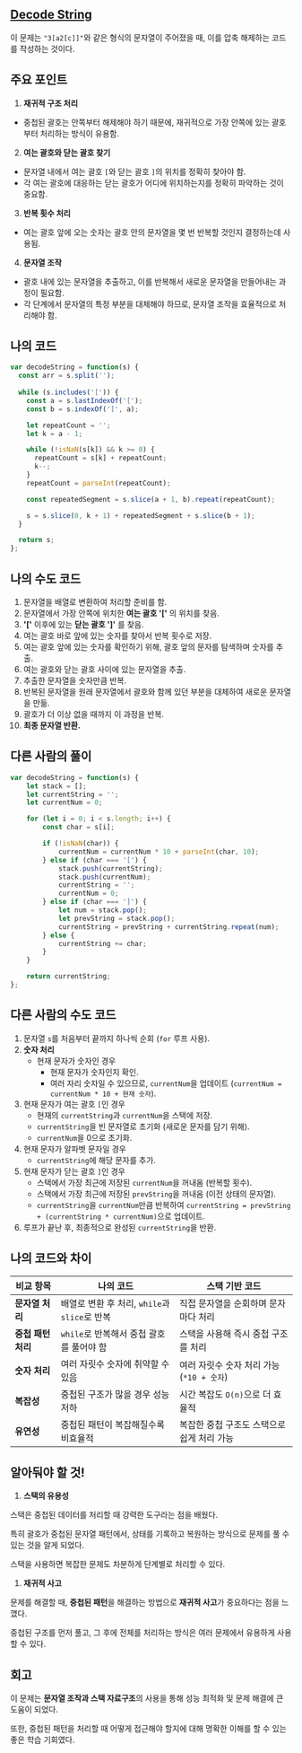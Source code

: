 ## [Decode String](https://leetcode.com/problems/decode-string/)

이 문제는 `"3[a2[c]]"`와 같은 형식의 문자열이 주어졌을 때, 이를 압축 해제하는 코드를 작성하는 것이다.

## 주요 포인트

1. **재귀적 구조 처리**

- 중첩된 괄호는 안쪽부터 해제해야 하기 때문에, 재귀적으로 가장 안쪽에 있는 괄호부터 처리하는 방식이 유용함.

2. **여는 괄호와 닫는 괄호 찾기**

- 문자열 내에서 여는 괄호 `[`와 닫는 괄호 `]`의 위치를 정확히 찾아야 함.
- 각 여는 괄호에 대응하는 닫는 괄호가 어디에 위치하는지를 정확히 파악하는 것이 중요함.

3. **반복 횟수 처리**

- 여는 괄호 앞에 오는 숫자는 괄호 안의 문자열을 몇 번 반복할 것인지 결정하는데 사용됨.

4. **문자열 조작**

- 괄호 내에 있는 문자열을 추출하고, 이를 반복해서 새로운 문자열을 만들어내는 과정이 필요함.
- 각 단계에서 문자열의 특정 부분을 대체해야 하므로, 문자열 조작을 효율적으로 처리해야 함.

## 나의 코드

```jsx
var decodeString = function(s) {
  const arr = s.split('');
  
  while (s.includes('[')) {
    const a = s.lastIndexOf('[');
    const b = s.indexOf(']', a); 

    let repeatCount = '';
    let k = a - 1;

    while (!isNaN(s[k]) && k >= 0) {
      repeatCount = s[k] + repeatCount;
      k--;
    }
    repeatCount = parseInt(repeatCount);

    const repeatedSegment = s.slice(a + 1, b).repeat(repeatCount);

    s = s.slice(0, k + 1) + repeatedSegment + s.slice(b + 1);
  }

  return s;
};
```

## 나의 수도 코드

1. 문자열을 배열로 변환하여 처리할 준비를 함.
2. 문자열에서 가장 안쪽에 위치한 **여는 괄호 '['** 의 위치를 찾음.
3. **'['** 이후에 있는 **닫는 괄호 ']'** 를 찾음.
4. 여는 괄호 바로 앞에 있는 숫자를 찾아서 반복 횟수로 저장.
5. 여는 괄호 앞에 있는 숫자를 확인하기 위해, 괄호 앞의 문자를 탐색하며 숫자를 추출.
6. 여는 괄호와 닫는 괄호 사이에 있는 문자열을 추출.
7. 추출한 문자열을 숫자만큼 반복.
8. 반복된 문자열을 원래 문자열에서 괄호와 함께 있던 부분을 대체하여 새로운 문자열을 만듦.
9. 괄호가 더 이상 없을 때까지 이 과정을 반복.
10. **최종 문자열 반환.**

## 다른 사람의 풀이

```jsx
var decodeString = function(s) {
    let stack = [];
    let currentString = '';
    let currentNum = 0;

    for (let i = 0; i < s.length; i++) {
        const char = s[i];

        if (!isNaN(char)) {
            currentNum = currentNum * 10 + parseInt(char, 10);
        } else if (char === '[') {
            stack.push(currentString);
            stack.push(currentNum);
            currentString = '';
            currentNum = 0;
        } else if (char === ']') {
            let num = stack.pop();
            let prevString = stack.pop();
            currentString = prevString + currentString.repeat(num);
        } else {
            currentString += char;
        }
    }

    return currentString;
};
```

## 다른 사람의 수도 코드

1. 문자열 `s`를 처음부터 끝까지 하나씩 순회 (`for` 루프 사용).
2. **숫자 처리**
    - 현재 문자가 숫자인 경우
        - 현재 문자가 숫자인지 확인.
        - 여러 자리 숫자일 수 있으므로, `currentNum`을 업데이트 (`currentNum = currentNum * 10 + 현재 숫자`).
3. 현재 문자가 여는 괄호 `[`인 경우
    - 현재의 `currentString`과 `currentNum`을 스택에 저장.
    - `currentString`을 빈 문자열로 초기화 (새로운 문자를 담기 위해).
    - `currentNum`을 0으로 초기화.
4. 현재 문자가 알파벳 문자일 경우
    - `currentString`에 해당 문자를 추가.
5. 현재 문자가 닫는 괄호 `]`인 경우
    - 스택에서 가장 최근에 저장된 `currentNum`을 꺼내옴 (반복할 횟수).
    - 스택에서 가장 최근에 저장된 `prevString`을 꺼내옴 (이전 상태의 문자열).
    - `currentString`을 `currentNum`만큼 반복하여 `currentString = prevString + (currentString * currentNum)`으로 업데이트.
6. 루프가 끝난 후, 최종적으로 완성된 `currentString`을 반환.

## 나의 코드와 차이

| 비교 항목 | 나의 코드 | 스택 기반 코드 |
| --- | --- | --- |
| **문자열 처리** | 배열로 변환 후 처리, `while`과 `slice`로 반복 | 직접 문자열을 순회하며 문자마다 처리 |
| **중첩 패턴 처리** | `while`로 반복해서 중첩 괄호를 풀어야 함 | 스택을 사용해 즉시 중첩 구조를 처리 |
| **숫자 처리** | 여러 자릿수 숫자에 취약할 수 있음 | 여러 자릿수 숫자 처리 가능 (`*10 + 숫자`) |
| **복잡성** | 중첩된 구조가 많을 경우 성능 저하 | 시간 복잡도 `O(n)`으로 더 효율적 |
| **유연성** | 중첩된 패턴이 복잡해질수록 비효율적 | 복잡한 중첩 구조도 스택으로 쉽게 처리 가능 |

## 알아둬야 할 것!

1. **스택의 유용성**

스택은 중첩된 데이터를 처리할 때 강력한 도구라는 점을 배웠다.

특히 괄호가 중첩된 문자열 패턴에서, 상태를 기록하고 복원하는 방식으로 문제를 풀 수 있는 것을 알게 되었다.

스택을 사용하면 복잡한 문제도 차분하게 단계별로 처리할 수 있다.

1. **재귀적 사고**

문제를 해결할 때, **중첩된 패턴**을 해결하는 방법으로 **재귀적 사고**가 중요하다는 점을 느꼈다.

중첩된 구조를 먼저 풀고, 그 후에 전체를 처리하는 방식은 여러 문제에서 유용하게 사용할 수 있다.

## 회고

이 문제는 **문자열 조작과 스택 자료구조**의 사용을 통해 성능 최적화 및 문제 해결에 큰 도움이 되었다.

또한, 중첩된 패턴을 처리할 때 어떻게 접근해야 할지에 대해 명확한 이해를 할 수 있는 좋은 학습 기회였다.
